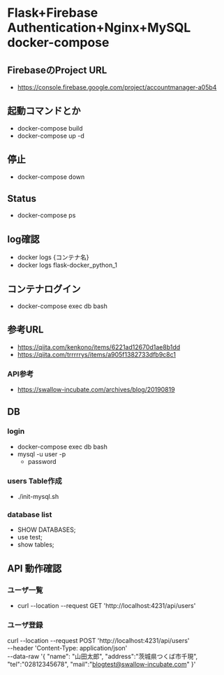 # Flask+Firebase Authentication+Nginx+MySQL docker-compose

## FirebaseのProject URL
- https://console.firebase.google.com/project/accountmanager-a05b4

## 起動コマンドとか
- docker-compose build
- docker-compose up -d

## 停止
- docker-compose down

## Status
- docker-compose ps


## log確認
- docker logs {コンテナ名}
- docker logs flask-docker_python_1

## コンテナログイン
- docker-compose exec db bash


## 参考URL
- https://qiita.com/kenkono/items/6221ad12670d1ae8b1dd
- https://qiita.com/trrrrrys/items/a905f1382733dfb9c8c1
### API参考
- https://swallow-incubate.com/archives/blog/20190819



## DB
### login
- docker-compose exec db bash
- mysql -u user -p
  - password
### users Table作成
- ./init-mysql.sh

### database list
- SHOW DATABASES;
- use test;
- show tables;


## API 動作確認
### ユーザ一覧
- curl --location --request GET 'http://localhost:4231/api/users'

### ユーザ登録
curl --location --request POST 'http://localhost:4231/api/users' \
--header 'Content-Type: application/json' \
--data-raw '{
  "name": "山田太郎",
  "address":"茨城県つくば市千現",
  "tel":"02812345678",
  "mail":"blogtest@swallow-incubate.com"
}'

